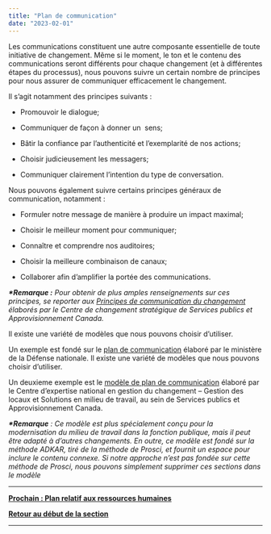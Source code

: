 ```yaml
---
title: "Plan de communication"
date: "2023-02-01"
---
```


Les communications constituent une autre composante essentielle de toute initiative de changement. Même si le moment, le ton et le contenu des communications seront différents pour chaque changement (et à différentes étapes du processus), nous pouvons suivre un certain nombre de principes pour nous assurer de communiquer efficacement le changement.

Il s’agit notamment des principes suivants :

- Promouvoir le dialogue;

- Communiquer de façon à donner un  sens;

- Bâtir la confiance par l’authenticité et l’exemplarité de nos actions;

- Choisir judicieusement les messagers;

- Communiquer clairement l’intention du type de conversation.

Nous pouvons également suivre certains principes généraux de communication, notamment :

- Formuler notre message de manière à produire un impact maximal;

- Choisir le meilleur moment pour communiquer;

- Connaître et comprendre nos auditoires;

- Choisir la meilleure combinaison de canaux;

- Collaborer afin d’amplifier la portée des communications.

**_\*Remarque :_** _Pour obtenir de plus amples renseignements sur ces principes, se reporter aux [Principes de communication du changement](https://articles.alpha.canada.ca/uploads/sites/46/2023/03/Principes_de_communication_du_changement.pdf) élaborés par le Centre de changement stratégique de Services publics et Approvisionnement Canada._

Il existe une variété de modèles que nous pouvons choisir d’utiliser.

Un exemple est fondé sur le [plan de communication](https://articles.alpha.canada.ca/uploads/sites/46/2022/11/Communications-plan-template.doc) élaboré par le ministère de la Défense nationale. Il existe une variété de modèles que nous pouvons choisir d’utiliser.

Un deuxieme exemple est le [modèle de plan de communication](https://wiki.gccollab.ca/images/9/98/002_WCM_Communication_Plan_Template_FR.docx) élaboré par le Centre d’expertise national en gestion du changement – Gestion des locaux et Solutions en milieu de travail, au sein de Services publics et Approvisionnement Canada.

**_\*Remarque_** _: Ce modèle est plus spécialement conçu pour la modernisation du milieu de travail dans la fonction publique, mais il peut être adapté à d’autres changements. En outre, ce modèle est fondé sur la méthode ADKAR, tiré de la méthode de Prosci, et fournit un espace pour inclure le contenu connexe. Si notre approche n’est pas fondée sur cette méthode de Prosci, nous pouvons simplement supprimer ces sections dans le modèle_

* * *

[****Prochain : **Plan relatif aux ressources humaines******](/framework-for-leading-change/plan-relatif-aux-ressources-humaines/)

[**Retour au début de la section**](/framework-for-leading-change/elaborer-nos-plans/)

* * *
